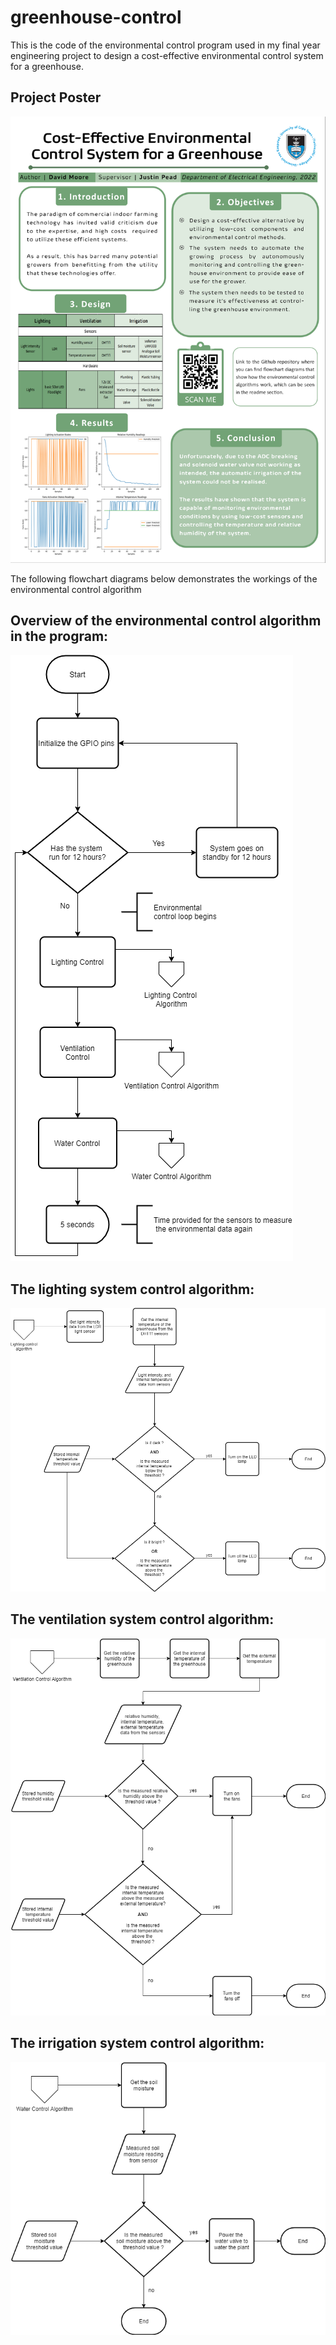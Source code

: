 # greenhouse-control
This is the code of the environmental control program used in my final year engineering project to design a cost-effective environmental control system for a greenhouse.  
## Project Poster  

![Poster](https://github.com/DavieByte/greenhouse-control/blob/main/EEE4022S%202022%20POSTER%20MRXDAV015%20DM%20-%20Pead.jpg)

The following flowchart diagrams below demonstrates the workings of the environmental control algorithm

## Overview of the environmental control algorithm in the program:

![Control loop](https://github.com/DavieByte/greenhouse-control/blob/main/Environmental%20Control%20Loop.png)  

## The lighting system control algorithm:
![Lighting Control](https://github.com/DavieByte/greenhouse-control/blob/main/Light%20Control%20Algorithm.png)  

## The ventilation system control algorithm:
![Ventilation Control](https://github.com/DavieByte/greenhouse-control/blob/main/Ventiliation%20Control.png)  

## The irrigation system control algorithm:
![Irrigation Control](https://github.com/DavieByte/greenhouse-control/blob/main/Water%20Control%20Algorithm.png)
